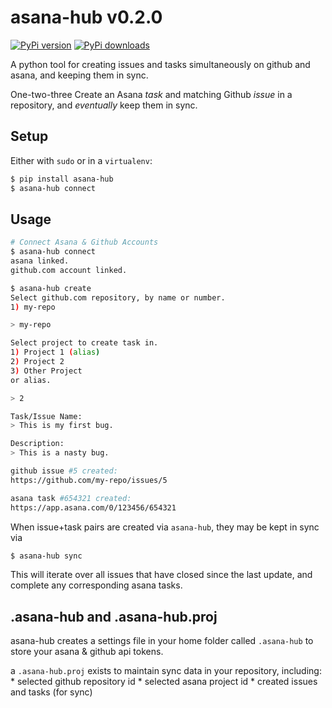 # asana-hub v0.2.0

[![PyPi version](https://img.shields.io/pypi/v/asana-hub.svg)](https://pypi.python.org/pypi/asana-hub)
[![PyPi downloads](https://img.shields.io/pypi/dm/asana-hub.svg)](https://pypi.python.org/pypi/asana-hub)

A python tool for creating issues and tasks simultaneously on github and asana, and keeping them in sync.

One-two-three Create an Asana *task* and matching Github *issue* in a repository,
and _eventually_ keep them in sync.

## Setup

Either with `sudo` or in a `virtualenv`:

```bash
$ pip install asana-hub
$ asana-hub connect
```

## Usage

```bash
# Connect Asana & Github Accounts
$ asana-hub connect
asana linked.
github.com account linked.

$ asana-hub create
Select github.com repository, by name or number.
1) my-repo

> my-repo

Select project to create task in.
1) Project 1 (alias)
2) Project 2
3) Other Project
or alias.

> 2

Task/Issue Name:
> This is my first bug.

Description:
> This is a nasty bug.

github issue #5 created:
https://github.com/my-repo/issues/5

asana task #654321 created:
https://app.asana.com/0/123456/654321

```

When issue+task pairs are created via `asana-hub`, they may be kept in sync via
```bash
$ asana-hub sync
```

This will iterate over all issues that have closed since the last update, and
complete any corresponding asana tasks.

## .asana-hub and .asana-hub.proj

asana-hub creates a settings file in your home folder called `.asana-hub` to store your asana & github api tokens.

a `.asana-hub.proj` exists to maintain sync data in your repository, including:
    * selected github repository id
    * selected asana project id
    * created issues and tasks (for sync)


